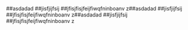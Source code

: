 ##asdadad
##jisfjijfsij
##jfisjfisjfeijfiwqfninboanv z##asdadad
##jisfjijfsij
##jfisjfisjfeijfiwqfninboanv z##asdadad
##jisfjijfsij
##jfisjfisjfeijfiwqfninboanv z
